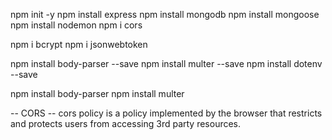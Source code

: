 npm init -y
npm install express
npm install mongodb
npm install mongoose
npm install nodemon
npm i cors

npm i bcrypt
npm i jsonwebtoken


<!-- node middleware for uploading files -->
npm install body-parser --save
npm install multer --save 
npm install dotenv --save

npm install body-parser
npm install multer


-- CORS --
cors policy is a policy implemented by the browser that restricts and protects users from accessing 3rd party resources.